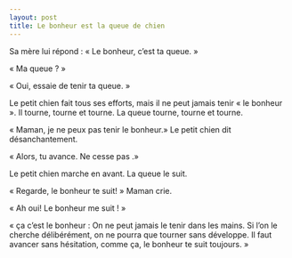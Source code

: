 ```yaml
---
layout: post
title: Le bonheur est la queue de chien
---
```


Sa mère lui répond : « Le bonheur, c’est ta queue. »

« Ma queue ? »

« Oui, essaie de tenir ta queue. »

Le petit chien fait tous ses efforts, mais il ne peut jamais tenir « le bonheur ». Il tourne, tourne et tourne. La queue tourne, tourne et tourne. 

« Maman, je ne peux pas tenir le bonheur.» Le petit chien dit désanchantement.

« Alors, tu avance. Ne cesse pas .»

Le petit chien marche en avant. La queue le suit.

« Regarde, le bonheur te suit! » Maman crie.

« Ah oui! Le bonheur me suit ! »

« ça c’est le bonheur : On ne peut jamais le tenir dans les mains. Si l’on le cherche délibérément, on ne pourra que tourner sans développe. Il faut avancer sans hésitation, comme ça, le bonheur te suit toujours. » 
